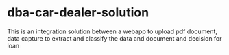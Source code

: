 # dba-car-dealer-solution
This is an integration solution between a webapp to upload pdf document, data capture to extract and classify the data and document and decision for loan
